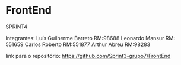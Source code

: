 # FrontEnd
SPRINT4

Integrantes:
Luís Guilherme Barreto RM:98688
Leonardo Mansur RM: 551659
Carlos Roberto RM:551877
Arthur Abreu RM:98283


link para o repositório:
https://github.com/Sprint3-grupo7/FrontEnd
